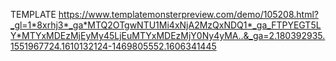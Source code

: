 TEMPLATE
https://www.templatemonsterpreview.com/demo/105208.html?_gl=1*8xrhj3*_ga*MTQ2OTgwNTU1Mi4xNjA2MzQxNDQ1*_ga_FTPYEGT5LY*MTYxMDEzMjEyMy45LjEuMTYxMDEzMjY0Ny4yMA..&_ga=2.180392935.1551967724.1610132124-1469805552.1606341445